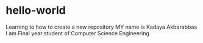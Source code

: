 # hello-world
Learning to how to create a new repository
MY name is Kadaya Akbarabbas
I am Final year student of Computer Science Engineering
